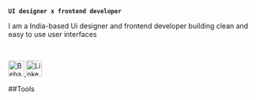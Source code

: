  
**`UI designer x frontend developer`**

I am a India-based Ui designer and frontend developer building clean and easy to use user interfaces 
 
 <br>
<p align="left">
 <a href=" https://www.behance.net/harshnatuskar">
  <img title="Behance" src="https://imgs.search.brave.com/NnoBpkKJ2dsxcFUtSjDV1WE1UDYk8OFl8t5s0SKblnM/rs:fit:474:225:1/g:ce/aHR0cHM6Ly90c2Ux/Lm1tLmJpbmcubmV0/L3RoP2lkPU9JUC5q/U0RGbDVyX2dkODBO/YUEyTVNzTzVRSGFI/YSZwaWQ9QXBp" height="32" width="32">
 </a>
 <a href="https://www.linkedin.com/in/harsh-natuskar-74abb9220/" >
  <img title="LinkedIn" src="https://imgs.search.brave.com/Ssq7KBcnrL72UopsOuZen_4ms_BzH2IKgM97E2e4VfY/rs:fit:474:225:1/g:ce/aHR0cHM6Ly90c2Uy/Lm1tLmJpbmcubmV0/L3RoP2lkPU9JUC53/X3pEa0VKOWFMaVdS/LWcwcmZmOGh3SGFI/YSZwaWQ9QXBp" height="32" width="32">
 </a>
</p>
 
 ##Tools
 

  
